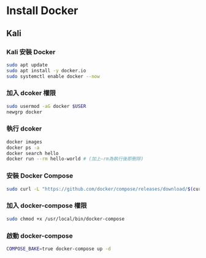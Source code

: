 # Install Docker

## Kali

### Kali 安裝 Docker

``` bash
sudo apt update
sudo apt install -y docker.io
sudo systemctl enable docker --now
```

### 加入 dcoker 權限

``` bash
sudo usermod -aG docker $USER
newgrp docker
```

### 執行 dcoker
``` bash
docker images
docker ps -a
docker search hello
docker run --rm hello-world # (加上—rm為執行後即刪除)
```

### 安裝 Docker Compose

``` bash
sudo curl -L "https://github.com/docker/compose/releases/download/$(curl -s https://api.github.com/repos/docker/compose/releases/latest | grep 'tag_name' | cut -d\" -f4)/docker-compose-$(uname -s)-$(uname -m)" -o /usr/local/bin/docker-compose
```

### 加入 docker-compose 權限

``` bash
sudo chmod +x /usr/local/bin/docker-compose
```

### 啟動 docker-compose

``` bash
COMPOSE_BAKE=true docker-compose up -d
```

